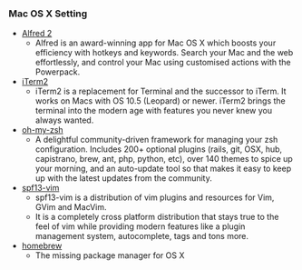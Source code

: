 ### Mac OS X Setting

- [Alfred 2](https://www.alfredapp.com/)
    - Alfred is an award-winning app for Mac OS X which boosts your efficiency with hotkeys and keywords. Search your Mac and the web effortlessly, and control your Mac using customised actions with the Powerpack.
- [iTerm2](https://www.iterm2.com/)
    - iTerm2 is a replacement for Terminal and the successor to iTerm. It works on Macs with OS 10.5 (Leopard) or newer. iTerm2 brings the terminal into the modern age with features you never knew you always wanted.
- [oh-my-zsh](https://github.com/robbyrussell/oh-my-zsh)
    - A delightful community-driven framework for managing your zsh configuration. Includes 200+ optional plugins (rails, git, OSX, hub, capistrano, brew, ant, php, python, etc), over 140 themes to spice up your morning, and an auto-update tool so that makes it easy to keep up with the latest updates from the community.
- [spf13-vim](http://vim.spf13.com/)
    - spf13-vim is a distribution of vim plugins and resources for Vim, GVim and MacVim. 
    - It is a completely cross platform distribution that stays true to the feel of vim while providing modern features like a plugin management system, autocomplete, tags and tons more.
- [homebrew](http://brew.sh/)
    - The missing package manager for OS X